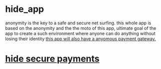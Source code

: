 # hide_app
anonymity is the key to a safe and secure net surfing. 
this whole app is based on the anonymity and the the moto of this app, ultimate goal of the app to create a such environment where anyone can do anything without losing their identity
<a href="#">this app will also have a anyomous payment gateway.<H1>hide secure payments</h1></a>
